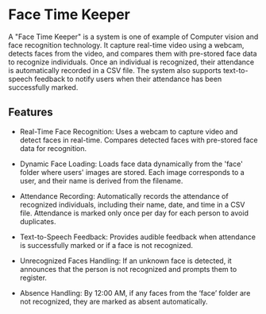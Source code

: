 # Face Time Keeper

A "Face Time Keeper" is a system is one of example of Computer vision and face recognition technology. It capture real-time video using a webcam, detects faces from the video, and compares them with pre-stored face data to recognize individuals. Once an individual is recognized, their attendance is automatically recorded in a CSV file. The system also supports text-to-speech feedback to notify users when their attendance has been successfully marked.
## Features

- Real-Time Face Recognition:
Uses a webcam to capture video and detect faces in real-time.
Compares detected faces with pre-stored face data for recognition.

- Dynamic Face Loading:
Loads face data dynamically from the 'face' folder where users' images are stored.
Each image corresponds to a user, and their name is derived from the filename.

- Attendance Recording:
Automatically records the attendance of recognized individuals, including their name, date, and time in a CSV file.
Attendance is marked only once per day for each person to avoid duplicates.

- Text-to-Speech Feedback:
Provides audible feedback when attendance is successfully marked or if a face is not recognized.

- Unrecognized Faces Handling:
If an unknown face is detected, it announces that the person is not recognized and prompts them to register.

- Absence Handling:
By 12:00 AM, if any faces from the ‘face’ folder are not recognized, they are marked as absent automatically.


